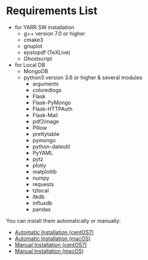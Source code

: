 # Requirements List

* for YARR SW installation
    * g++ version 7.0 or higher
    * cmake3
    * gnuplot
    * epstopdf (TeXLive)
    * Ghostscript
* for Local DB
    * MongoDB
    * python3 version 3.6 or higher & several modules
        * arguments
        * coloredlogs
        * Flask
        * Flask-PyMongo
        * Flask-HTTPAuth
        * Flask-Mail
        * pdf2image
        * Pillow
        * prettytable
        * pymongo
        * python-dateutil
        * PyYAML
        * pytz
        * plotly
        * matplotlib
        * numpy
        * requests
        * tzlocal
        * itkdb
        * influxdb
        * pandas

You can install them automatically or manually:

- [Automatic Installation (centOS7)](automatic-install.md)
- [Automatic Installation (macOS)](automatic-install-macos.md)
- [Manual Installation (centOS7)](manual-install.md)
- [Manual Installation (macOS)](manual-install-macos.md)
